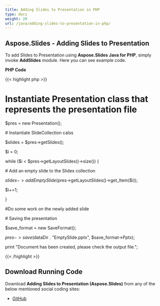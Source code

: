 ```yaml
---
title: Adding Slides to Presentation in PHP
type: docs
weight: 20
url: /java/adding-slides-to-presentation-in-php/
---
```


## **Aspose.Slides - Adding Slides to Presentation**
To add Slides to Presentation using **Aspose.Slides Java for PHP**, simply invoke **AddSlides** module. Here you can see example code.

**PHP Code**

{{< highlight php >}}

 # Instantiate Presentation class that represents the presentation file

$pres = new Presentation();

\# Instantiate SlideCollection calss

$slides = $pres->getSlides();

$i = 0;

while ($i < $pres->getLayoutSlides()->size()) {

\# Add an empty slide to the Slides collection

$slides->addEmptySlide($pres->getLayoutSlides()->get_Item($i));

$i+=1;

}

#Do some work on the newly added slide

\# Saving the presentation

$save_format = new SaveFormat();

$pres->save($dataDir . "EmptySlide.pptx", $save_format->Pptx);

print "Document has been created, please check the output file.";

{{< /highlight >}}
## **Download Running Code**
Download **Adding Slides to Presentation (Aspose.Slides)** from any of the below mentioned social coding sites:

- [GitHub](https://github.com/aspose-slides/Aspose.Slides-for-Java/blob/master/Plugins/Aspose_Slides_Java_for_PHP/src/aspose/slides/WorkingWithSlidesInPresentation/AddSlides.php)
